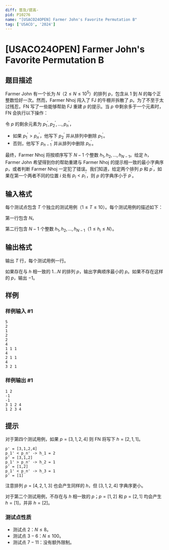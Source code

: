 ```yaml
---
diff: 普及/提高-
pid: P10276
name: "[USACO24OPEN] Farmer John's Favorite Permutation B"
tag: ['USACO', '2024']
---
```

# [USACO24OPEN] Farmer John's Favorite Permutation B
## 题目描述

Farmer John 有一个长为 $N$（$2\le N\le 10^5$）的排列 $p$，包含从 $1$ 到 $N$ 的每个正整数恰好一次。然而，Farmer Nhoj 闯入了 FJ 的牛棚并拆散了 $p$。为了不至于太过残忍，FN 写了一些能够帮助 FJ 重建 $p$ 的提示。当 $p$ 中剩余多于一个元素时，FN 会执行以下操作：

令 $p$ 的剩余元素为 $p_1^\prime,p_2^\prime,\ldots,p_n^\prime$，

- 如果 $p_1^\prime>p_n^\prime$，他写下 $p_2^\prime$ 并从排列中删除 $p_1^\prime$。
- 否则，他写下 $p_{n−1}^\prime$ 并从排列中删除 $p_n^\prime$。

最终，Farmer Nhoj 将按顺序写下 $N−1$ 个整数 $h_1,h_2,\ldots,h_{N−1}$。给定 $h$，Farmer John 希望得到你的帮助重建与 Farmer Nhoj 的提示相一致的最小字典序 $p$，或者判断 Farmer Nhoj 一定犯了错误。我们知道，给定两个排列 $p$ 和 $p^\prime$，如果在第一个两者不同的位置 $i$ 处有 $p_i<p_i^\prime$，则 $p$ 的字典序小于 $p^\prime$。
## 输入格式

每个测试点包含 $T$ 个独立的测试用例（$1\le T\le 10$）。每个测试用例的描述如下：

第一行包含 $N$。

第二行包含 $N−1$ 个整数 $h_1,h_2,\ldots,h_{N−1}$（$1\le h_i\le N$）。
## 输出格式

输出 $T$ 行，每个测试用例一行。

如果存在与 $h$ 相一致的 $1\ldots N$ 的排列 $p$，输出字典顺序最小的 $p$。如果不存在这样的 $p$，输出 $-1$。 
## 样例

### 样例输入 #1
```
5
2
1
2
2
4
1 1 1
4
2 1 1
4
3 2 1
```
### 样例输出 #1
```
1 2
-1
-1
3 1 2 4
1 2 3 4
```
## 提示

对于第四个测试用例，如果 $p=[3,1,2,4]$ 则 FN 将写下 $h=[2,1,1]$。

```plain
p' = [3,1,2,4]
p_1' < p_n' -> h_1 = 2
p' = [3,1,2]
p_1' > p_n' -> h_2 = 1
p' = [1,2]
p_1' < p_n' -> h_3 = 1
p' = [1]
```

注意排列 $p=[4,2,1,3]$ 也会产生同样的 $h$，但 $[3,1,2,4]$ 字典序更小。

对于第二个测试用例，不存在与 $h$ 相一致的 $p$；$p=[1,2]$ 和 $p=[2,1]$ 均会产生 $h=[1]$，并非 $h=[2]$。

### 测试点性质

- 测试点 $2$：$N\le 8$。
- 测试点 $3-6$：$N\le 100$。
- 测试点 $7-11$：没有额外限制。
